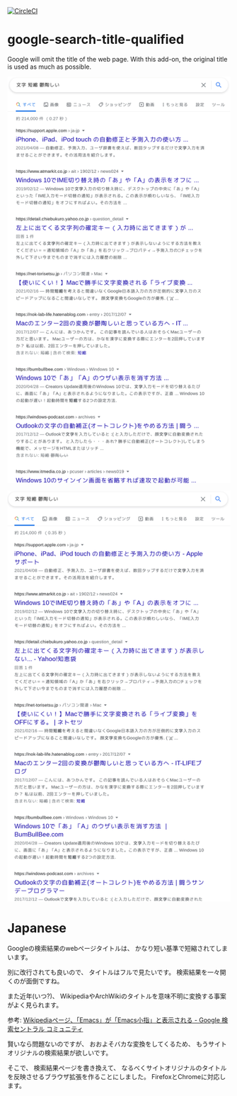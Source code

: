 [![CircleCI](https://circleci.com/gh/ncaq/google-search-title-qualified.svg?style=svg)](https://circleci.com/gh/ncaq/google-search-title-qualified)

# google-search-title-qualified

Google will omit the title of the web page. With this add-on, the original title is used as much as possible.

![before](docs/before.png)

![after](docs/after.png)

# Japanese

Googleの検索結果のwebページタイトルは、
かなり短い基準で短縮されてしまいます。

別に改行されても良いので、
タイトルはフルで見たいです。
検索結果を一々開くのが面倒ですね。

また近年(いつ?)、
WikipediaやArchWikiのタイトルを意味不明に変換する事案がよく見られます。

参考: [Wikipediaページ、「Emacs」が「Emacs小指」と表示される - Google 検索セントラル コミュニティ](https://support.google.com/webmasters/thread/68265671/wikipedia%E3%83%9A%E3%83%BC%E3%82%B8%E3%80%81%E3%80%8Cemacs%E3%80%8D%E3%81%8C%E3%80%8Cemacs%E5%B0%8F%E6%8C%87%E3%80%8D%E3%81%A8%E8%A1%A8%E7%A4%BA%E3%81%95%E3%82%8C%E3%82%8B?hl=ja)

賢いなら問題ないのですが、
おおよそバカな変換をしてくるため、
もうサイトオリジナルの検索結果が欲しいです。

そこで、
検索結果ページを書き換えて、
なるべくサイトオリジナルのタイトルを反映させるブラウザ拡張を作ることにしました。
FirefoxとChromeに対応します。
